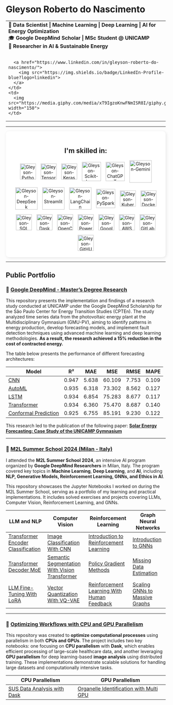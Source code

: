 # Gleyson Roberto do Nascimento  

<table>
  <tr>
    <td>
      🚀 <b>Data Scientist | Machine Learning | Deep Learning | AI for Energy Optimization</b><br>
      🎓 <b>Google DeepMind Scholar | MSc Student @ UNICAMP</b><br>
      🔬 <b>Researcher in AI & Sustainable Energy</b><br><br>

      <a href="https://www.linkedin.com/in/gleyson-roberto-do-nascimento/">
        <img src="https://img.shields.io/badge/LinkedIn-Profile-blue?logo=linkedin">
      </a>
    </td>
    <td>
      <img src="https://media.giphy.com/media/xT9IgzoKnwFNmISR8I/giphy.gif" width="150">
    </td>
  </tr>
</table>



---

<div style="display: flex; flex-wrap: wrap; justify-content: center; align-items: center; text-align: center;">
  <!-- Tecnologias (Fundo Branco) -->
  <div style="flex: 1; min-width: 300px; background-color: white; padding: 20px; border-radius: 10px; box-shadow: 2px 2px 10px rgba(0,0,0,0.1);">
    <h2>I'm skilled in:</h2>
    <div style="display: flex; flex-wrap: wrap; gap: 15px; justify-content: center; align-items: center;">
      <!-- Python -->
      <a href="https://www.python.org" target="_blank" rel="noopener noreferrer" style="display: flex; text-decoration: none;">
        <img src="https://www.svgrepo.com/show/354238/python.svg" alt="Gleyson-Python" width="50" height="50">
      </a>
      <!-- TensorFlow -->
      <a href="https://www.tensorflow.org" target="_blank" rel="noopener noreferrer" style="display: flex; text-decoration: none;">
        <img src="https://www.svgrepo.com/show/354440/tensorflow.svg" alt="Gleyson-TensorFlow" width="50" height="50">
      </a>
      <!-- Keras -->
      <a href="https://keras.io" target="_blank" rel="noopener noreferrer" style="display: flex; text-decoration: none;">
        <img src="https://upload.wikimedia.org/wikipedia/commons/a/ae/Keras_logo.svg" alt="Gleyson-Keras" width="50" height="50">
      </a>
      <!-- Scikit-learn -->
      <a href="https://scikit-learn.org" target="_blank" rel="noopener noreferrer" style="display: flex; text-decoration: none;">
        <img src="https://icon.icepanel.io/Technology/svg/scikit-learn.svg" alt="Gleyson-Scikit-learn" width="60" height="60">
      </a>
      <!-- ChatGPT -->
      <a href="https://openai.com/chatgpt" target="_blank" rel="noopener noreferrer" style="display: flex; text-decoration: none;">
        <img src="https://upload.wikimedia.org/wikipedia/commons/0/04/ChatGPT_logo.svg" alt="Gleyson-ChatGPT" width="60" height="60">
      </a>
      <!-- Gemini -->
      <a href="https://deepmind.google/gemini" target="_blank" rel="noopener noreferrer" style="display: flex; text-decoration: none;">
        <img src="https://upload.wikimedia.org/wikipedia/commons/8/8a/Google_Gemini_logo.svg" alt="Gleyson-Gemini" width="70" height="70">
      </a>
      <!-- DeepSeek -->
      <a href="https://deepseek.com" target="_blank" rel="noopener noreferrer" style="display: flex; text-decoration: none;">
        <img src="https://upload.wikimedia.org/wikipedia/commons/e/ec/DeepSeek_logo.svg" alt="Gleyson-DeepSeek" width="70" height="70">
      </a>
      <!-- Streamlit -->
      <a href="https://streamlit.io/" target="_blank" rel="noopener noreferrer" style="display: flex; text-decoration: none;">
        <img src="https://raw.githubusercontent.com/rlew631/rlew631/5fcb1cee69c8034bfa2b98aad94b584fcff8d84f/streamlit_red.svg" alt="Gleyson-Streamlit" width="70" height="70">
      </a>
      <!-- LangChain -->
      <a href="https://www.langchain.com/" target="_blank" rel="noopener noreferrer" style="display: flex; text-decoration: none;">
        <img src="https://registry.npmmirror.com/@lobehub/icons-static-png/1.24.0/files/dark/langchain-color.png" alt="Gleyson-LangChain" width="70" height="70">
      </a>      
      <!-- PySpark -->
      <a href="https://spark.apache.org" target="_blank" rel="noopener noreferrer" style="display: flex; text-decoration: none;">
        <img src="https://upload.wikimedia.org/wikipedia/commons/f/f3/Apache_Spark_logo.svg" alt="Gleyson-PySpark" width="60" height="60">
      </a>
      <!-- Kubernetes -->
      <a href="https://kubernetes.io" target="_blank" rel="noopener noreferrer" style="display: flex; text-decoration: none;">
        <img src="https://www.svgrepo.com/show/353983/kubernetes.svg" alt="Gleyson-Kubernetes" width="50" height="50">
      </a>
      <!-- Docker -->
      <a href="https://www.docker.com" target="_blank" rel="noopener noreferrer" style="display: flex; text-decoration: none;">
        <img src="https://www.svgrepo.com/show/448221/docker.svg" alt="Gleyson-Docker" width="50" height="50">
      </a>
      <!-- SQL -->
      <a href="https://www.mysql.com/" target="_blank" rel="noopener noreferrer" style="display: flex; text-decoration: none;">
        <img src="https://www.svgrepo.com/show/255832/sql.svg" alt="Gleyson-SQL" width="50" height="50">
      </a>
      <!-- Dask -->
      <a href="https://www.dask.org" target="_blank" rel="noopener noreferrer" style="display: flex; text-decoration: none;">
        <img src="https://docs.dask.org/en/stable/_images/dask_icon.svg" alt="Gleyson-Dask" width="50" height="50">
      </a>
      <!-- OpenCV -->
      <a href="https://opencv.org" target="_blank" rel="noopener noreferrer" style="display: flex; text-decoration: none;">
        <img src="https://upload.wikimedia.org/wikipedia/commons/3/32/OpenCV_Logo_with_text_svg_version.svg" alt="Gleyson-OpenCV" width="50" height="50">
      </a>
      <!-- PowerBI -->
      <a href="https://www.microsoft.com/pt-br/power-platform/products/power-bi" style="display: flex; text-decoration: none;">
        <img src="https://upload.wikimedia.org/wikipedia/commons/c/cf/New_Power_BI_Logo.svg" alt="Gleyson-PowerBI" width="50" height="50">
      </a>
      <!-- Google Cloud -->
      <a href="https://cloud.google.com" target="_blank" rel="noopener noreferrer" style="display: flex; text-decoration: none;">
        <img src="https://www.svgrepo.com/show/448223/gcp.svg" alt="Gleyson-Google Cloud" width="50" height="50">
      </a>
      <!-- AWS -->
      <a href="https://aws.amazon.com" target="_blank" rel="noopener noreferrer" style="display: flex; text-decoration: none;">
        <img src="https://www.svgrepo.com/show/448266/aws.svg" alt="Gleyson-AWS" width="50" height="50">
      </a>
      <!-- GitLab -->
      <a href="https://about.gitlab.com" target="_blank" rel="noopener noreferrer" style="display: flex; text-decoration: none;">
        <img src="https://www.svgrepo.com/show/448226/gitlab.svg" alt="Gleyson-GitLab" width="50" height="50">
      </a>
      <!-- GitHUB -->
      <a href="https://github.com" target="_blank" rel="noopener noreferrer" style="display: flex; text-decoration: none;">
        <img src="https://www.svgrepo.com/show/475654/github-color.svg" alt="Gleyson-GitHUB" width="50" height="50">
      </a>     
    </div>
  </div>
</div>

---

## Public Portfolio

### 📌 [Google DeepMind - Master’s Degree Research](https://github.com/GLEYSONRN/mastersdegree)

This repository presents the implementation and findings of a research study conducted at UNICAMP under the Google DeepMind Scholarship for the São Paulo Center for Energy Transition Studies (CPTEn). The study analyzed time series data from the photovoltaic energy plant at the Multidisciplinary Gymnasium (GMU-PV), aiming to identify patterns in energy production, develop forecasting models, and implement fault detection techniques using advanced machine learning and deep learning methodologies. **As a result, the research achieved a 15% reduction in the cost of contracted energy.**

The table below presents the performance of different forecasting architectures:

| Model | R²   | MAE   | MSE   | RMSE  | MAPE  |
|-------------|------|-------|-------|-------|-------|
| [CNN](https://github.com/GLEYSONRN/mastersdegree/blob/main/CPTEn_CNN.ipynb) | 0.947 | 5.638 | 60.109 | 7.753 | 0.109 |
| [AutoML](https://github.com/GLEYSONRN/mastersdegree/blob/main/CPTEn_AutoML.ipynb) | 0.935 | 6.318 | 73.302 | 8.562 | 0.127 |
| [LSTM](https://github.com/GLEYSONRN/mastersdegree/blob/main/CPTEn_LSTM.ipynb) | 0.934 | 6.854 | 75.283 | 8.677 | 0.117 |
| [Transformer](https://github.com/GLEYSONRN/mastersdegree/blob/main/CPTEn_Transformer.ipynb) | 0.934 | 6.360 | 75.470 | 8.687 | 0.140 |
| [Conformal Prediction](https://github.com/GLEYSONRN/mastersdegree/blob/main/CPTEn_Mapie.ipynb) | 0.925 | 6.755 | 85.191 | 9.230 | 0.122 |


This research led to the publication of the following paper: **[Solar Energy Forecasting: Case Study of the UNICAMP Gymnasium](https://link.springer.com/chapter/10.1007/978-3-031-48652-4_7)**
___

### 📌 [M2L Summer School 2024 (Milan - Italy)](https://github.com/GLEYSONRN/m2lsummerschool)

I attended the **M2L Summer School 2024**, an intensive AI program organized by **Google DeepMind Researchers** in Milan, Italy. The program covered key topics in **Machine Learning**, **Deep Learning**, and **AI**, including **NLP, Generative Models, Reinforcement Learning, GNNs, and Ethics in AI**.  

This repository showcases the Jupyter Notebooks I worked on during the M2L Summer School, serving as a portfolio of my learning and practical implementations. It includes solved exercises and projects covering LLMs, Computer Vision, Reinforcement Learning, and GNNs.
 

| LLM and NLP | Computer Vision | Reinforcement Learning | Graph Neural Networks |
| --- | --- | --- | --- |
| [Transformer Encoder Classification](https://github.com/GLEYSONRN/m2lsummerschool/blob/main/NLP01_Transformer_Encoder_Classification.ipynb) | [Image Classification With CNN](https://github.com/GLEYSONRN/m2lsummerschool/blob/main/CV01_Image_classification_with_CNN.ipynb) | [Introduction to Reinforcement Learning](https://github.com/GLEYSONRN/m2lsummerschool/blob/main/RL01_Introduction_to_Reinforcement_Learning.ipynb) | [Introduction to GNNs](https://github.com/GLEYSONRN/m2lsummerschool/blob/main/GNN01_Introduction_to_gnns.ipynb) |
| [Transformer Decoder MoE](https://github.com/GLEYSONRN/m2lsummerschool/blob/main/NLP02_Transformer_Decoder_MoE.ipynb) | [Semantic Segmentation With Vision Transformer](https://github.com/GLEYSONRN/m2lsummerschool/blob/main/CV02_Semantic_Segmentation_with_Vision_Transformer.ipynb) | [Policy Gradient Methods](https://github.com/GLEYSONRN/m2lsummerschool/blob/main/RL02_Policy_gradient_methods.ipynb) | [Missing Data Estimation](https://github.com/GLEYSONRN/m2lsummerschool/blob/main/GNN02_Missing_data_estimation.ipynb) |
| [LLM Fine-Tuning With LoRA](https://github.com/GLEYSONRN/m2lsummerschool/blob/main/NLP03_LoRA.ipynb) | [Vector Quantization With VQ-VAE](https://github.com/GLEYSONRN/m2lsummerschool/blob/main/CV03_Vector_Quantization_with_Variational_AutoEncoder.ipynb) | [Reinforcement Learning With Human Feedback](https://github.com/GLEYSONRN/m2lsummerschool/blob/main/RL03_Reinforcement_Learning_with_Human_Feedback.ipynb) | [Scaling GNNs to Massive Graphs](https://github.com/GLEYSONRN/m2lsummerschool/blob/main/GNN03_Scaling_GNNs_to_massive_graphs.ipynb) |

---
### 📌 [Optimizing Workflows with CPU and GPU Parallelism](https://github.com/GLEYSONRN/parallel)

This repository was created to **optimize computational processes** using parallelism in both **CPUs and GPUs**. The project includes two key notebooks: one focusing on **CPU parallelism** with **Dask**, which enables efficient processing of large-scale healthcare data, and another leveraging **GPU parallelism** for deep learning-based **image analysis** using distributed training. These implementations demonstrate scalable solutions for handling large datasets and computationally intensive tasks.

| **CPU Parallelism** | **GPU Parallelism** |
|---------------------|---------------------|
| [SUS Data Analysis with Dask](https://github.com/GLEYSONRN/parallel/blob/main/Final_SP.ipynb) | [Organelle Identification with Multi GPU](https://github.com/GLEYSONRN/parallel/blob/main/Parallel_GPU.ipynb) |



